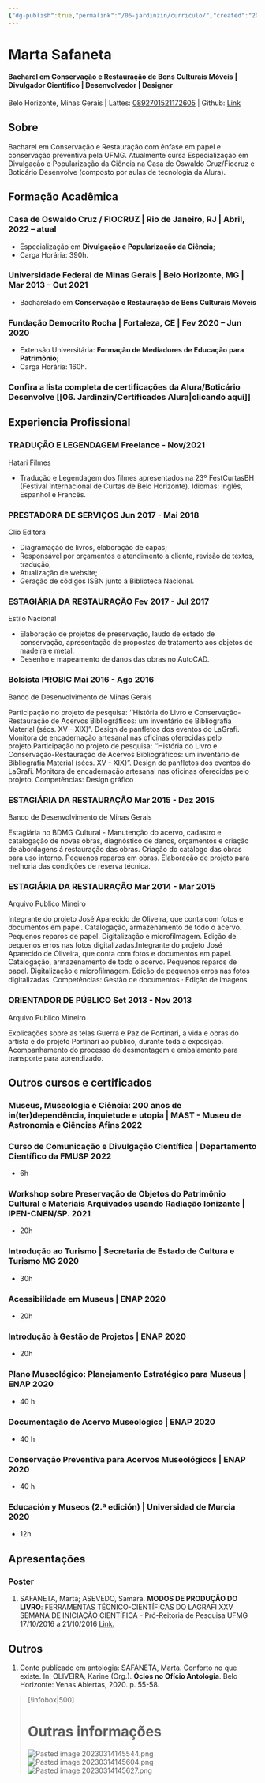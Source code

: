 ```yaml
---
{"dg-publish":true,"permalink":"/06-jardinzin/curriculo/","created":"2023-03-14T14:03:05.815-03:00","updated":"2023-05-28T12:48:21.523-03:00"}
---
```


# Marta Safaneta
#### Bacharel em Conservação e Restauração de Bens Culturais Móveis | Divulgador Cientifico | Desenvolvedor | Designer
Belo Horizonte, Minas Gerais | Lattes: [0892701521172605](http://lattes.cnpq.br/0892701521172605) | Github: [Link](https://github.com/eibarracuda)

## Sobre
Bacharel em Conservação e Restauração com ênfase em papel e conservação preventiva pela UFMG. Atualmente cursa Especialização em Divulgação e Popularização da Ciência na Casa de Oswaldo Cruz/Fiocruz e Boticário Desenvolve (composto por aulas de tecnologia da Alura).

## Formação Acadêmica

### Casa de Oswaldo Cruz / FIOCRUZ | <location> Rio de Janeiro, RJ |</location> <time> Abril, 2022 – atual </time>

- Especialização em **Divulgação e Popularização da Ciência**;
- Carga Horária: 390h.

### Universidade Federal de Minas Gerais | <location> Belo Horizonte, MG |</location> <time> Mar 2013 – Out 2021 </time>
- Bacharelado em **Conservação e Restauração de Bens Culturais Móveis**

### Fundação Democrito Rocha | <location> Fortaleza, CE |</location> <time> Fev 2020 – Jun 2020 </time>

- Extensão Universitária: **Formação de Mediadores de Educação para Patrimônio**;
- Carga Horária: 160h.

### Confira a lista completa de certificações da Alura/Boticário Desenvolve [[06. Jardinzin/Certificados Alura\|clicando aqui]]

## Experiencia Profissional

### TRADUÇÃO E LEGENDAGEM <time> Freelance - Nov/2021 </time>

<location> Hatari Filmes </location>

- Tradução e Legendagem dos filmes apresentados na 23º FestCurtasBH (Festival Internacional de Curtas de Belo Horizonte).
Idiomas: Inglês, Espanhol e Francês.

### PRESTADORA DE SERVIÇOS <time> Jun 2017 - Mai 2018 </time>

<location> Clio Editora </location>

- Diagramação de livros, elaboração de capas;
- Responsável por orçamentos e atendimento a cliente, revisão de textos, tradução;
- Atualização de website;
- Geração de códigos ISBN junto à Biblioteca Nacional.

### ESTAGIÁRIA DA RESTAURAÇÃO <time> Fev 2017 - Jul 2017 </time>

<location> Estilo Nacional </location>

- Elaboração de projetos de preservação, laudo de estado de conservação, apresentação de propostas de tratamento aos objetos de madeira e metal. 
- Desenho e mapeamento de danos das obras no AutoCAD.

### Bolsista PROBIC <time> Mai 2016 - Ago 2016 </time>

<location> Banco de Desenvolvimento de Minas Gerais</location>

Participação no projeto de pesquisa: ‘’História do Livro e Conservação-Restauração de Acervos Bibliográficos: um inventário de Bibliografia Material (sécs. XV - XIX)”. Design de panfletos dos eventos do LaGrafi. Monitora de encadernação artesanal nas oficinas oferecidas pelo projeto.Participação no projeto de pesquisa: ‘’História do Livro e Conservação-Restauração de Acervos Bibliográficos: um inventário de Bibliografia Material (sécs. XV - XIX)”. Design de panfletos dos eventos do LaGrafi. Monitora de encadernação artesanal nas oficinas oferecidas pelo projeto.
Competências: Design gráfico

### ESTAGIÁRIA DA RESTAURAÇÃO <time> Mar 2015 - Dez 2015 </time>

<location> Banco de Desenvolvimento de Minas Gerais</location>

Estagiária no BDMG Cultural - Manutenção do acervo, cadastro e catalogação de novas obras, diagnóstico de danos, orçamentos e criação de abordagens á restauração das obras. Criação do catálogo das obras para uso interno. Pequenos reparos em obras. Elaboração de projeto para melhoria das condições de reserva técnica.

### ESTAGIÁRIA DA RESTAURAÇÃO <time> Mar 2014 - Mar 2015 </time>

<location> Arquivo Publico Mineiro </location>

Integrante do projeto José Aparecido de Oliveira, que conta com fotos e documentos em papel. Catalogação, armazenamento de todo o acervo. Pequenos reparos de papel. Digitalização e microﬁlmagem. Edição de pequenos erros nas fotos digitalizadas.Integrante do projeto José Aparecido de Oliveira, que conta com fotos e documentos em papel. Catalogação, armazenamento de todo o acervo. Pequenos reparos de papel. Digitalização e microﬁlmagem. Edição de pequenos erros nas fotos digitalizadas.
Competências: Gestão de documentos · Edição de imagens

### ORIENTADOR DE PÚBLICO <time> Set 2013 - Nov 2013 </time>

<location> Arquivo Publico Mineiro </location>

Explicações sobre as telas Guerra e Paz de Portinari, a vida e obras do artista e do projeto Portinari ao publico, durante toda a exposição. Acompanhamento do processo de desmontagem e embalamento para transporte para aprendizado.


## Outros cursos e certificados


### Museus, Museologia e Ciência: 200 anos de in(ter)dependência, inquietude e utopia | <location> MAST - Museu de Astronomia e Ciências Afins </location> <time> 2022 </time>

### Curso de Comunicação e Divulgação Científica | <location> Departamento Científico da FMUSP </location> <time> 2022 </time>
- 6h

### Workshop sobre Preservação de Objetos do Patrimônio Cultural e Materiais Arquivados usando Radiação Ionizante | <location> IPEN-CNEN/SP. </location> <time> 2021 </time>
- 20h

### Introdução ao Turismo  | <location>Secretaria de Estado de Cultura e Turismo MG </location> <time> 2020 </time>
- 30h


### Acessibilidade em Museus | <location> ENAP </location> <time> 2020 </time>
- 20h

### Introdução à Gestão de Projetos | <location> ENAP  </location> <time> 2020 </time>
- 20h

### Plano Museológico: Planejamento Estratégico para Museus  | <location> ENAP </location> <time> 2020 </time>
- 40 h

### Documentação de Acervo Museológico  | <location> ENAP </location> <time> 2020 </time>
- 40 h

### Conservação Preventiva para Acervos Museológicos  | <location> ENAP </location> <time> 2020 </time>
- 40 h

### Educación y Museos (2.ª edición)  | <location> Universidad de Murcia </location> <time> 2020 </time>
- 12h



## Apresentações

### Poster

1. SAFANETA, Marta; ASEVEDO, Samara. **MODOS   DE   PRODUÇÃO   DO   LIVRO**:   FERRAMENTAS   TÉCNICO-CIENTÍFICAS DO LAGRAFI<location> XXV SEMANA DE INICIAÇÃO CIENTÍFICA - Pró-Reitoria de Pesquisa UFMG </location> 17/10/2016 a 21/10/2016 [Link.](https://1drv.ms/b/s!AvBrS8jM8NuJi-ggzC8sVIMS5xwwUg?e=P79vIx)

## Outros
1. Conto publicado em antologia:
SAFANETA, Marta. Conforto no que existe. In: OLIVEIRA, Karine (Org.). **Ócios no Ofício Antologia**. Belo Horizonte: Venas Abiertas, 2020. p. 55-58.

> [!infobox|500]
> # Outras informações
> ![Pasted image 20230314145544.png](/img/user/XX%20-%20Anexos/Pasted%20image%2020230314145544.png)
> ![Pasted image 20230314145604.png](/img/user/XX%20-%20Anexos/Pasted%20image%2020230314145604.png) 
>  ![Pasted image 20230314145627.png](/img/user/XX%20-%20Anexos/Pasted%20image%2020230314145627.png)
